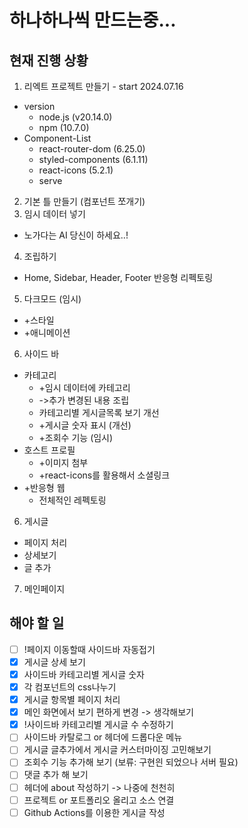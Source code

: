 하나하나씩 만드는중...
=====================

현재 진행 상황
--------------
1. 리엑트 프로젝트 만들기 - start 2024.07.16
  * version
    * node.js (v20.14.0)
    * npm (10.7.0)
  * Component-List
    * react-router-dom (6.25.0)
    * styled-components (6.1.11)
    * react-icons (5.2.1)
    * serve
2. 기본 틀 만들기 (컴포넌트 쪼개기)
3. 임시 데이터 넣기
  * 노가다는 AI 당신이 하세요..!
4. 조립하기
  * Home, Sidebar, Header, Footer 반응형 리펙토링
5. 다크모드 (임시)
  * +스타일
  * +애니메이션
6. 사이드 바
  * 카테고리
    * +임시 데이터에 카테고리
    * ->추가 변경된 내용 조립
    * 카테고리별 게시글목록 보기 개선
    * +게시글 숫자 표시 (개선)
    * +조회수 기능 (임시)
  * 호스트 프로필
    * +이미지 첨부
    * +react-icons를 활용해서 소셜링크
  * +반응형 웹
    * 전체적인 레펙토링
6. 게시글
  * 페이지 처리
  * 상세보기
  * 글 추가
7. 메인페이지

해야 할 일
----------
- [ ] !페이지 이동할때 사이드바 자동접기
- [x] 게시글 상세 보기
- [x] 사이드바 카테고리별 게시글 숫자
- [x] 각 컴포넌트의 css나누기
- [x] 게시글 항목별 페이지 처리
- [x] 메인 화면에서 보기 편하게 변경 -> 생각해보기
- [x] !사이드바 카테고리별 게시글 수 수정하기
- [ ] 사이드바 카탈로그 or 헤더에 드롭다운 메뉴
- [ ] 게시글 글추가에서 게시글 커스터마이징 고민해보기
- [ ] 조회수 기능 추가해 보기 (보류: 구현읜 되었으나 서버 필요)
- [ ] 댓글 추가 해 보기
- [ ] 헤더에 about 작성하기 -> 나중에 천천히
- [ ] 프로젝트 or 포트폴리오 올리고 소스 연결
- [ ] Github Actions를 이용한 게시글 작성
